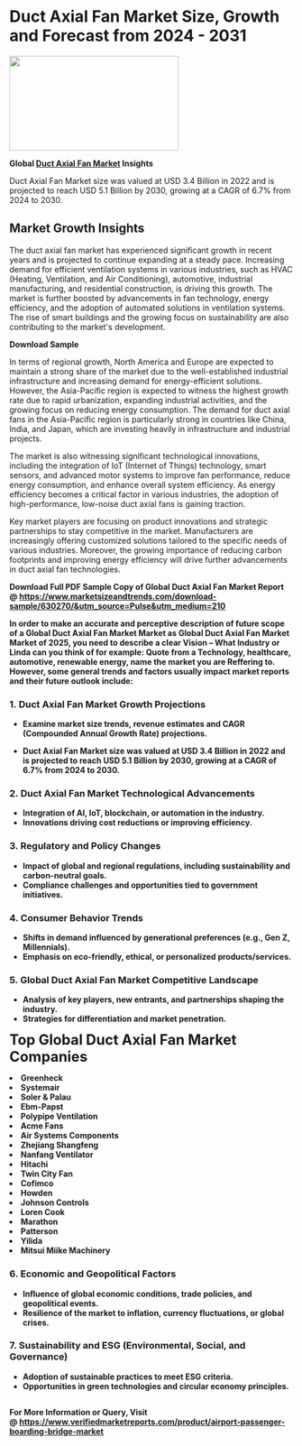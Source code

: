 <H1>Duct Axial Fan Market Size, Growth and Forecast from 2024 - 2031</H1><img class="aligncenter size-medium wp-image-584254" src="https://thirdeyenews.in/wp-content/uploads/2024/09/Global-Market-Research-300x168.jpeg" alt="" width="300" height="168" /><p><strong>Global&nbsp;<a href="https://www.marketsizeandtrends.com/download-sample/630270/&amp;utm_source=Pulse&amp;utm_medium=210">Duct Axial Fan Market</a> Insights</strong></p><p>Duct Axial Fan Market size was valued at USD 3.4 Billion in 2022 and is projected to reach USD 5.1 Billion by 2030, growing at a CAGR of 6.7% from 2024 to 2030.</p><p><h2>Market Growth Insights</h2> <p>The duct axial fan market has experienced significant growth in recent years and is projected to continue expanding at a steady pace. Increasing demand for efficient ventilation systems in various industries, such as HVAC (Heating, Ventilation, and Air Conditioning), automotive, industrial manufacturing, and residential construction, is driving this growth. The market is further boosted by advancements in fan technology, energy efficiency, and the adoption of automated solutions in ventilation systems. The rise of smart buildings and the growing focus on sustainability are also contributing to the market's development.</p> <p><strong>Download Sample</strong></p> <p>In terms of regional growth, North America and Europe are expected to maintain a strong share of the market due to the well-established industrial infrastructure and increasing demand for energy-efficient solutions. However, the Asia-Pacific region is expected to witness the highest growth rate due to rapid urbanization, expanding industrial activities, and the growing focus on reducing energy consumption. The demand for duct axial fans in the Asia-Pacific region is particularly strong in countries like China, India, and Japan, which are investing heavily in infrastructure and industrial projects.</p> <p>The market is also witnessing significant technological innovations, including the integration of IoT (Internet of Things) technology, smart sensors, and advanced motor systems to improve fan performance, reduce energy consumption, and enhance overall system efficiency. As energy efficiency becomes a critical factor in various industries, the adoption of high-performance, low-noise duct axial fans is gaining traction.</p> <p>Key market players are focusing on product innovations and strategic partnerships to stay competitive in the market. Manufacturers are increasingly offering customized solutions tailored to the specific needs of various industries. Moreover, the growing importance of reducing carbon footprints and improving energy efficiency will drive further advancements in duct axial fan technologies.</p> <p><strong></p><p><span class=""><strong>Download Full PDF Sample Copy of Global Duct Axial Fan Market Report</strong> @ <a href="https://www.marketsizeandtrends.com/download-sample/630270/&amp;utm_source=Pulse&amp;utm_medium=210" target="_blank">https://www.marketsizeandtrends.com/download-sample/630270/&amp;utm_source=Pulse&amp;utm_medium=210</a></span></p><p>In order to make an accurate and perceptive description of future scope of a Global&nbsp;Duct Axial Fan Market Market as Global&nbsp;Duct Axial Fan Market Market of 2025, you need to describe a clear Vision &ndash; What Industry or Linda can you think of for example: Quote from a Technology, healthcare, automotive, renewable energy, name the market you are Reffering to. However, some general trends and factors usually impact market reports and their future outlook include:</p><h3>1.&nbsp;<strong>Duct Axial Fan Market Growth Projections</strong></h3><ul><li>Examine market size trends, revenue estimates and CAGR (Compounded Annual Growth Rate) projections.</li><li><p>Duct Axial Fan Market size was valued at USD 3.4 Billion in 2022 and is projected to reach USD 5.1 Billion by 2030, growing at a CAGR of 6.7% from 2024 to 2030.</p></li></ul><h3>2.&nbsp;<strong>Duct Axial Fan Market Technological Advancements</strong></h3><ul><li>Integration of AI, IoT, blockchain, or automation in the industry.</li><li>Innovations driving cost reductions or improving efficiency.</li></ul><h3>3.&nbsp;<strong>Regulatory and Policy Changes</strong></h3><ul><li>Impact of global and regional regulations, including sustainability and carbon-neutral goals.</li><li>Compliance challenges and opportunities tied to government initiatives.</li></ul><h3>4.&nbsp;<strong>Consumer Behavior Trends</strong></h3><ul><li>Shifts in demand influenced by generational preferences (e.g., Gen Z, Millennials).</li><li>Emphasis on eco-friendly, ethical, or personalized products/services.</li></ul><h3>5.&nbsp;<strong>Global Duct Axial Fan Market Competitive Landscape</strong></h3><ul><li>Analysis of key players, new entrants, and partnerships shaping the industry.</li><li>Strategies for differentiation and market penetration.</li></ul><p data-pm-slice="1 1 []"><span style="color: inherit; font-family: inherit; font-size: 25px;">Top Global Duct Axial Fan Market Companies</span></p><div class="" data-test-id=""><p><li>Greenheck</li><li> Systemair</li><li> Soler & Palau</li><li> Ebm-Papst</li><li> Polypipe Ventilation</li><li> Acme Fans</li><li> Air Systems Components</li><li> Zhejiang Shangfeng</li><li> Nanfang Ventilator</li><li> Hitachi</li><li> Twin City Fan</li><li> Cofimco</li><li> Howden</li><li> Johnson Controls</li><li> Loren Cook</li><li> Marathon</li><li> Patterson</li><li> Yilida</li><li> Mitsui Miike Machinery</li></p></div><h3>6.&nbsp;<strong>Economic and Geopolitical Factors</strong></h3><ul><li>Influence of global economic conditions, trade policies, and geopolitical events.</li><li>Resilience of the market to inflation, currency fluctuations, or global crises.</li></ul><h3>7.&nbsp;<strong>Sustainability and ESG (Environmental, Social, and Governance)</strong></h3><ul><li>Adoption of sustainable practices to meet ESG criteria.</li><li>Opportunities in green technologies and circular economy principles.</li></ul><h2><strong style="font-size: 14px;">For More Information or Query, Visit @&nbsp;</strong><a style="background-color: #ffffff; font-size: 14px;" href="https://www.marketsizeandtrends.com/report/duct-axial-fan-market/" target="_blank">https://www.verifiedmarketreports.com/product/airport-passenger-boarding-bridge-market</a></h2>
